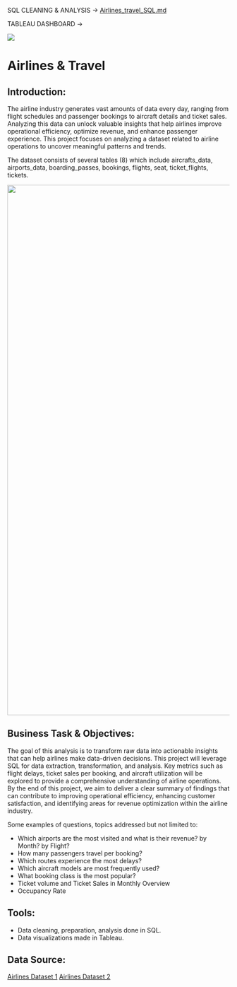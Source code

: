 SQL CLEANING & ANALYSIS -> [ Airlines_travel_SQL.md ](https://github.com/AndyeliSays/Airlines/blob/main/Airlines_travel_SQL.md)

TABLEAU DASHBOARD ->

<img src=https://github.com/AndyeliSays/Airlines_travel/blob/main/Airline_travel_assets/airline_travel_tableau.png>

# Airlines & Travel

## Introduction:
  
  The airline industry generates vast amounts of data every day, ranging from flight schedules and passenger bookings to aircraft details and ticket sales. Analyzing this data can unlock valuable insights that help airlines improve operational efficiency, optimize revenue, and enhance passenger experience. This project focuses on analyzing a dataset related to airline operations to uncover meaningful patterns and trends.

The dataset consists of several tables (8) which include aircrafts_data, airports_data, boarding_passes, bookings, flights, seat, ticket_flights, tickets.

<img src=https://github.com/AndyeliSays/Airlines_travel/blob/main/Airline_travel_assets/airlinetables.png width="1200">

## Business Task & Objectives: 
  
  The goal of this analysis is to transform raw data into actionable insights that can help airlines make data-driven decisions. This project will leverage SQL for data extraction, transformation, and analysis. Key metrics such as flight delays, ticket sales per booking, and aircraft utilization will be explored to provide a comprehensive understanding of airline operations. By the end of this project, we aim to deliver a clear summary of findings that can contribute to improving operational efficiency, enhancing customer satisfaction, and identifying areas for revenue optimization within the airline industry.

Some examples of questions, topics addressed but not limited to:
- Which airports are the most visited and what is their revenue? by Month? by Flight?
- How many passengers travel per booking?
- Which routes experience the most delays?
- Which aircraft models are most frequently used?
- What booking class is the most popular?
- Ticket volume and Ticket Sales in Monthly Overview
- Occupancy Rate

## Tools:
- Data cleaning, preparation, analysis done in SQL.
- Data visualizations made in Tableau.

## Data Source: 
[Airlines Dataset 1](https://www.kaggle.com/datasets/mohammadkaiftahir/airline-dataset/data)
[Airlines Dataset 2](https://www.kaggle.com/datasets/saadharoon27/airlines-dataset/data)
